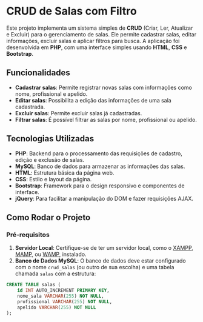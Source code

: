 # CRUD de Salas com Filtro

Este projeto implementa um sistema simples de **CRUD** (Criar, Ler, Atualizar e Excluir) para o gerenciamento de salas. Ele permite cadastrar salas, editar informações, excluir salas e aplicar filtros para busca. A aplicação foi desenvolvida em **PHP**, com uma interface simples usando **HTML**, **CSS** e **Bootstrap**.

## Funcionalidades

- **Cadastrar salas**: Permite registrar novas salas com informações como nome, profissional e apelido.
- **Editar salas**: Possibilita a edição das informações de uma sala cadastrada.
- **Excluir salas**: Permite excluir salas já cadastradas.
- **Filtrar salas**: É possível filtrar as salas por nome, profissional ou apelido.

## Tecnologias Utilizadas

- **PHP**: Backend para o processamento das requisições de cadastro, edição e exclusão de salas.
- **MySQL**: Banco de dados para armazenar as informações das salas.
- **HTML**: Estrutura básica da página web.
- **CSS**: Estilo e layout da página.
- **Bootstrap**: Framework para o design responsivo e componentes de interface.
- **jQuery**: Para facilitar a manipulação do DOM e fazer requisições AJAX.

## Como Rodar o Projeto

### Pré-requisitos

1. **Servidor Local**: Certifique-se de ter um servidor local, como o [XAMPP](https://www.apachefriends.org/pt_br/index.html), [MAMP](https://www.mamp.info/en/), ou [WAMP](https://www.wampserver.com/en/), instalado.
2. **Banco de Dados MySQL**: O banco de dados deve estar configurado com o nome `crud_salas` (ou outro de sua escolha) e uma tabela chamada `salas` com a estrutura:

```sql
CREATE TABLE salas (
    id INT AUTO_INCREMENT PRIMARY KEY,
    nome_sala VARCHAR(255) NOT NULL,
    profissional VARCHAR(255) NOT NULL,
    apelido VARCHAR(255) NOT NULL
);

